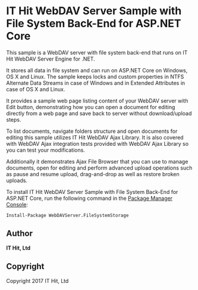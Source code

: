 # IT Hit WebDAV Server Sample with File System Back-End for ASP.NET Core
This sample is a WebDAV server with file system back-end that runs on IT Hit WebDAV Server Engine for .NET.

It stores all data in file system and can run on ASP.NET Core on Windows, OS X and Linux. The sample keeps locks and custom properties in NTFS Alternate Data Streams in case of Windows and in Extended Attributes in case of OS X and Linux.

It provides a sample web page listing content of your WebDAV server with Edit button, demonstrating how you can open a document for editing directly from a web page and save back to server without download/upload steps.

To list documents, navigate folders structure and open documents for editing this sample utilizes IT Hit WebDAV Ajax Library. It is also covered with WebDAV Ajax integration tests provided with WebDAV Ajax Library so you can test your modifications.

Additionally it demonstrates Ajax File Browser that you can use to manage documents, open for editing and perform advanced upload operations such as pause and resume upload, drag-and-drop as well as restore broken uploads.

To install IT Hit WebDAV Server Sample with File System Back-End for ASP.NET Core, run the following command in the [Package Manager Console](https://docs.microsoft.com/en-us/nuget/tools/package-manager-console):


```shell
Install-Package WebDAVServer.FileSystemStorage
```

## Author

**IT Hit, Ltd**

## Copyright

Copyright 2017 IT Hit, Ltd
